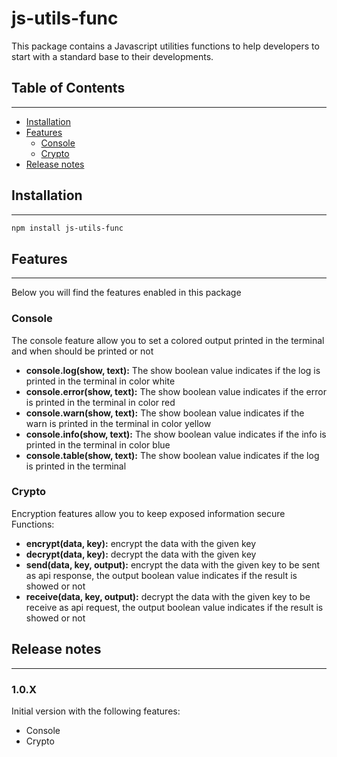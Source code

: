 # js-utils-func

This package contains a Javascript utilities functions to help developers to start with a standard base to their developments.

<!-- TOC titleSize:2 tabSpaces:2 depthFrom:1 depthTo:6 withLinks:1 updateOnSave:1 orderedList:0 skip:0 title:1 charForUnorderedList:* -->

## Table of Contents

---

-   [Installation](#Installation)
-   [Features](#Features)
    -   [Console](#Console)
    -   [Crypto](#Crypto)
-   [Release notes](#Release)
    <!-- -   [app.js](#appjs) -->

<!-- /TOC -->

## Installation

---

```sh
npm install js-utils-func
```

## Features

---

Below you will find the features enabled in this package

### Console

The console feature allow you to set a colored output printed in the terminal and when should be printed or not

-   **console.log(show, text):** The show boolean value indicates if the log is printed in the terminal in color white
-   **console.error(show, text):** The show boolean value indicates if the error is printed in the terminal in color red
-   **console.warn(show, text):** The show boolean value indicates if the warn is printed in the terminal in color yellow
-   **console.info(show, text):** The show boolean value indicates if the info is printed in the terminal in color blue
-   **console.table(show, text):** The show boolean value indicates if the log is printed in the terminal

### Crypto

Encryption features allow you to keep exposed information secure
Functions:

-   **encrypt(data, key):** encrypt the data with the given key
-   **decrypt(data, key):** decrypt the data with the given key
-   **send(data, key, output):** encrypt the data with the given key to be sent as api response, the output boolean value indicates if the result is showed or not
-   **receive(data, key, output):** decrypt the data with the given key to be receive as api request, the output boolean value indicates if the result is showed or not

## Release notes

---

### 1.0.X

Initial version with the following features:

-   Console
-   Crypto
